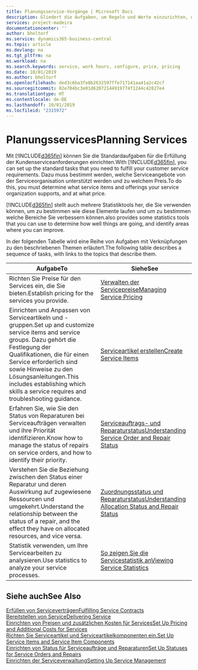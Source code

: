 ```yaml
---
title: Planungsservice-Vorgänge | Microsoft Docs
description: Gliedert die Aufgaben, um Regeln und Werte einzurichten, um Ihre Servicerichtlinien und Arbeitsgänge zu definieren.
services: project-madeira
documentationcenter: ''
author: bholtorf
ms.service: dynamics365-business-central
ms.topic: article
ms.devlang: na
ms.tgt_pltfrm: na
ms.workload: na
ms.search.keywords: service, work hours, configure, price, pricing
ms.date: 10/01/2019
ms.author: bholtorf
ms.openlocfilehash: ded3c6ba3fe0b2632597ffe717141aa41a2c42cf
ms.sourcegitcommit: 02e704bc3e01d62072144919774f1244c42827e4
ms.translationtype: HT
ms.contentlocale: de-DE
ms.lasthandoff: 10/01/2019
ms.locfileid: "2315972"
---
```

# <a name="planning-services"></a><span data-ttu-id="bf557-103">Planungsservices</span><span class="sxs-lookup"><span data-stu-id="bf557-103">Planning Services</span></span>
<span data-ttu-id="bf557-104">Mit [!INCLUDE[d365fin](includes/d365fin_md.md)] können Sie die Standardaufgaben für die Erfüllung der Kundenserviceanforderungen einrichten.</span><span class="sxs-lookup"><span data-stu-id="bf557-104">With [!INCLUDE[d365fin](includes/d365fin_md.md)], you can set up the standard tasks that you need to fulfill your customer service requirements.</span></span> <span data-ttu-id="bf557-105">Dazu muss bestimmt werden, welche Serviceangebote von der Serviceorganisation unterstützt werden und zu welchem Preis.</span><span class="sxs-lookup"><span data-stu-id="bf557-105">To do this, you must determine what service items and offerings your service organization supports, and at what price.</span></span>   

[!INCLUDE[d365fin](includes/d365fin_md.md)] <span data-ttu-id="bf557-106">stellt auch mehrere Statistiktools her, die Sie verwenden können, um zu bestimmen wie diese Elemente laufen und um zu bestimmen welche Bereiche Sie verbessern können.</span><span class="sxs-lookup"><span data-stu-id="bf557-106">also provides some statistics tools that you can use to determine how well things are going, and identify areas where you can improve.</span></span>
  
<span data-ttu-id="bf557-107">In der folgenden Tabelle wird eine Reihe von Aufgaben mit Verknüpfungen zu den beschriebenen Themen erläutert.</span><span class="sxs-lookup"><span data-stu-id="bf557-107">The following table describes a sequence of tasks, with links to the topics that describe them.</span></span>   
  
|<span data-ttu-id="bf557-108">**Aufgabe**</span><span class="sxs-lookup"><span data-stu-id="bf557-108">**To**</span></span>|<span data-ttu-id="bf557-109">**Siehe**</span><span class="sxs-lookup"><span data-stu-id="bf557-109">**See**</span></span>|  
|------------|-------------|  
|<span data-ttu-id="bf557-110">Richten Sie Preise für den Services ein, die Sie bieten.</span><span class="sxs-lookup"><span data-stu-id="bf557-110">Establish pricing for the services you provide.</span></span>|[<span data-ttu-id="bf557-111">Verwalten der Servicepreise</span><span class="sxs-lookup"><span data-stu-id="bf557-111">Managing Service Pricing</span></span>](service-service-price-management.md)|
|<span data-ttu-id="bf557-112">Einrichten und Anpassen von Serviceartikeln und -gruppen.</span><span class="sxs-lookup"><span data-stu-id="bf557-112">Set up and customize service items and service groups.</span></span> <span data-ttu-id="bf557-113">Dazu gehört die Festlegung der Qualifikationen, die für einen Service erforderlich sind sowie Hinweise zu den Lösungsanleitungen.</span><span class="sxs-lookup"><span data-stu-id="bf557-113">This includes establishing which skills a service requires and troubleshooting guidance.</span></span>| [<span data-ttu-id="bf557-114">Serviceartikel erstellen</span><span class="sxs-lookup"><span data-stu-id="bf557-114">Create Service Items</span></span>](service-how-to-create-service-items.md)|  
|<span data-ttu-id="bf557-115">Erfahren Sie, wie Sie den Status von Reparaturen bei Serviceaufträgen verwalten und ihre Priorität identifizieren.</span><span class="sxs-lookup"><span data-stu-id="bf557-115">Know how to manage the status of repairs on service orders, and how to identify their priority.</span></span>|[<span data-ttu-id="bf557-116">Serviceauftrags- und Reparaturstatus</span><span class="sxs-lookup"><span data-stu-id="bf557-116">Understanding Service Order and Repair Status</span></span>](service-service-order-status-and-repair-status.md)|  
|<span data-ttu-id="bf557-117">Verstehen Sie die Beziehung zwischen den Status einer Reparatur und deren Auswirkung auf zugewiesene Ressourcen und umgekehrt.</span><span class="sxs-lookup"><span data-stu-id="bf557-117">Understand the relationship between the status of a repair, and the effect they have on allocated resources, and vice versa.</span></span>|[<span data-ttu-id="bf557-118">Zuordnungsstatus und Reparaturstatus</span><span class="sxs-lookup"><span data-stu-id="bf557-118">Understanding Allocation Status and Repair Status</span></span>](service-allocation-status-and-repair-status.md)|  
|<span data-ttu-id="bf557-119">Statistik verwenden, um Ihre Servicearbeiten zu analysieren.</span><span class="sxs-lookup"><span data-stu-id="bf557-119">Use statistics to analyze your service processes.</span></span> | [<span data-ttu-id="bf557-120">So zeigen Sie die Servicestatistik an</span><span class="sxs-lookup"><span data-stu-id="bf557-120">Viewing Service Statistics</span></span>](service-service-statistics.md) |

## <a name="see-also"></a><span data-ttu-id="bf557-121">Siehe auch</span><span class="sxs-lookup"><span data-stu-id="bf557-121">See Also</span></span>
[<span data-ttu-id="bf557-122">Erfüllen von Serviceverträgen</span><span class="sxs-lookup"><span data-stu-id="bf557-122">Fulfilling Service Contracts</span></span>](service-fulfill-service-contracts.md)  
[<span data-ttu-id="bf557-123">Bereitstellen von Service</span><span class="sxs-lookup"><span data-stu-id="bf557-123">Delivering Service</span></span>](service-deliver-service.md)  
[<span data-ttu-id="bf557-124">Einrichten von Preisen und zusätzlichen Kosten für Services</span><span class="sxs-lookup"><span data-stu-id="bf557-124">Set Up Pricing and Additional Costs for Services</span></span>](service-how-setup-service-costs-pricing.md)  
[<span data-ttu-id="bf557-125">Richten Sie Serviceartikel und Serviceartikelkomponenten ein.</span><span class="sxs-lookup"><span data-stu-id="bf557-125">Set Up Service Items and Service Item Components</span></span>](service-how-setup-service-items.md)  
[<span data-ttu-id="bf557-126">Einrichten von Status für Serviceaufträge und Reparaturen</span><span class="sxs-lookup"><span data-stu-id="bf557-126">Set Up Statuses for Service Orders and Repairs</span></span>](service-order-repair-status.md)  
[<span data-ttu-id="bf557-127">Einrichten der Serviceverwaltung</span><span class="sxs-lookup"><span data-stu-id="bf557-127">Setting Up Service Management</span></span>](service-setup-service.md)  
